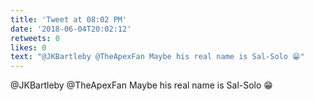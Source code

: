 ```yaml
---
title: 'Tweet at 08:02 PM'
date: '2018-06-04T20:02:12'
retweets: 0
likes: 0
text: "@JKBartleby @TheApexFan Maybe his real name is Sal-Solo 😁"
---
```

@JKBartleby @TheApexFan Maybe his real name is Sal-Solo 😁